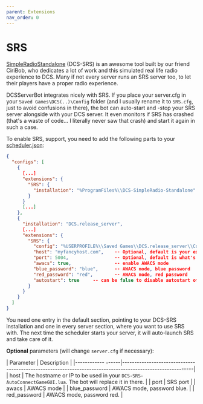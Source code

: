 ```yaml
---
parent: Extensions
nav_order: 0
---
```


# SRS

[SimpleRadioStandalone] (DCS-SRS) is an awesome tool built by our friend CiriBob, who dedicates a lot of work and
this simulated real life radio experience to DCS. Many if not every server runs an SRS server too, to let their
players have a proper radio experience.

DCSServerBot integrates nicely with SRS. If you place your server.cfg in your `Saved Games\DCS(..)\Config` folder (and I
usually rename it to `SRS.cfg`, just to avoid confusions in there), the bot can auto-start and -stop your SRS server
alongside with your DCS server. It even monitors if SRS has crashed (that's a waste of code... I literally never saw
that crash) and start it again in such a case.

To enable SRS, support, you need to add the following parts to your [scheduler.json]:

```json
{
  "configs": [
    {
      [...]
      "extensions": {
        "SRS": {
          "installation": "%ProgramFiles%\\DCS-SimpleRadio-Standalone"
        }
      }
      [...]
    },
    {
      "installation": "DCS.release_server",
      [...]
      "extensions": {
        "SRS": {
          "config": "%USERPROFILE%\\Saved Games\\DCS.release_server\\Config\\SRS.cfg",
          "host": "myfancyhost.com",    -- Optional, default is your external IP
          "port": 5004,                 -- Optional, default is what's written in server.cfg already,
          "awacs": true,                -- enable AWACS mode
          "blue_password": "blue",      -- AWACS mode, blue password
          "red_password": "red",        -- AWACS mode, red password
          "autostart": true     -- can be false to disable autostart of SRS (default = true)
        }
      }
    }
  ]
}
```

You need one entry in the default section, pointing to your DCS-SRS installation and one in every server section, 
where you want to use SRS with. The next time the scheduler starts your server, it will auto-launch SRS and take 
care of it.

__Optional__ parameters (will change `server.cfg` if necessary):

| Parameter          | Description                                                                                               |
|------------  ------|-----------------------------------------------------------------------------------------------------------|
| host               | The hostname or IP to be used in your `DCS-SRS-AutoConnectGameGUI.lua`. The bot will replace it in there. |
| port               | SRS port                                                                                                  |
| awacs              | AWACS mode                                                                                                |
| blue_password      | AWACS mode, password blue.                                                                                |
| red_password       | AWACS mode, password red.                                                                                 |

[SimpleRadioStandalone]: http://dcssimpleradio.com/
[scheduler.json]: ../plugins/scheduler.md
